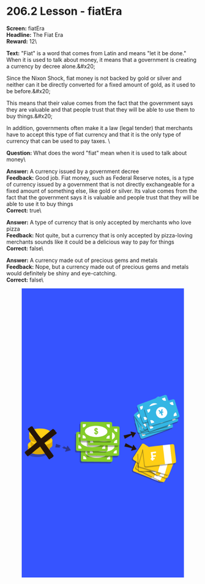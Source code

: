 # 206.2 Lesson - fiatEra

**Screen:** fiatEra\
**Headline:** The Fiat Era\
**Reward:** 12\

**Text:** &quot;Fiat&quot; is a word that comes from Latin and means &quot;let it be done.&quot; When it is used to talk about money, it means that a government is creating a currency by decree alone.&amp;#x20;

Since the Nixon Shock, fiat money is not backed by gold or silver and neither can it be directly converted for a fixed amount of gold, as it used to be before.&amp;#x20;

This means that their value comes from the fact that the government says they are valuable and that people trust that they will be able to use them to buy things.&amp;#x20;

In addition, governments often make it a law (legal tender) that merchants have to accept this type of fiat currency and that it is the only type of currency that can be used to pay taxes.
\

**Question:** What does the word &quot;fiat&quot; mean when it is used to talk about money\

**Answer:** A currency issued by a government decree\
**Feedback:** Good job. Fiat money, such as Federal Reserve notes, is a type of currency issued by a government that is not directly exchangeable for a fixed amount of something else, like gold or silver. Its value comes from the fact that the government says it is valuable and people trust that they will be able to use it to buy things\
**Correct:** true\

**Answer:** A type of currency that is only accepted by merchants who love pizza\
**Feedback:** Not quite, but a currency that is only accepted by pizza-loving merchants sounds like it could be a delicious way to pay for things\
**Correct:** false\

**Answer:** A currency made out of precious gems and metals\
**Feedback:** Nope, but a currency made out of precious gems and metals would definitely be shiny and eye-catching.\
**Correct:** false\


<figure><img src="../.gitbook/assets/206-02.png" alt=""><figcaption></figcaption></figure>

